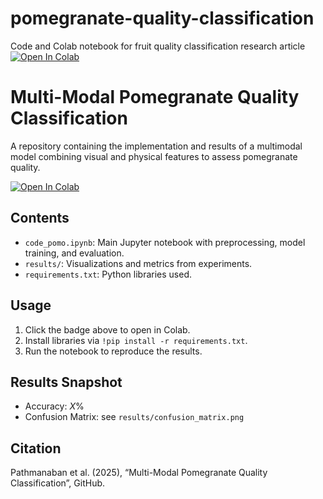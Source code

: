 # pomegranate-quality-classification
Code and Colab notebook for fruit quality classification research article
[![Open In Colab](https://colab.research.google.com/assets/colab-badge.svg)](https://colab.research.google.com/github/pathmanaban86/pomegranate-quality-classification/blob/main/code_pomo.ipynb)

# Multi-Modal Pomegranate Quality Classification

A repository containing the implementation and results of a multimodal model combining visual and physical features to assess pomegranate quality.

[![Open In Colab](...)](...)

## Contents
- `code_pomo.ipynb`: Main Jupyter notebook with preprocessing, model training, and evaluation.
- `results/`: Visualizations and metrics from experiments.
- `requirements.txt`: Python libraries used.

## Usage
1. Click the badge above to open in Colab.
2. Install libraries via `!pip install -r requirements.txt`.
3. Run the notebook to reproduce the results.

## Results Snapshot
- Accuracy: *X*%
- Confusion Matrix: see `results/confusion_matrix.png`

## Citation
Pathmanaban et al. (2025), “Multi-Modal Pomegranate Quality Classification”, GitHub. 
